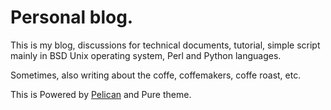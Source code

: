 # Personal blog.

This is my blog, discussions for technical documents, tutorial, simple script
mainly in BSD Unix operating system, Perl and Python languages.

Sometimes, also writing about the coffe, coffemakers, coffe roast, etc.

This is Powered by [Pelican](getpelican.com) and Pure theme.


